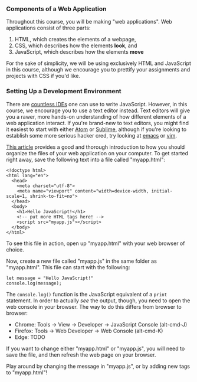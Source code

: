 ### Components of a Web Application

Throughout this course, you will be making "web applications".  Web
applications consist of three parts:

1. HTML, which creates the elements of a webpage,
2. CSS, which describes how the elements **look**, and
3. JavaScript, which describes how the elements **move**

For the sake of simplicity, we will be using exclusively HTML and JavaScript in
this course, although we encourage you to prettify your assignments and
projects with CSS if you'd like.


### Setting Up a Development Environment

There are [countless
IDEs](https://en.wikipedia.org/wiki/Comparison_of_integrated_development_environments#JavaScript)
one can use to write JavaScript.  However, in this course, we encourage you to
use a text editor instead.  Text editors will give you a rawer, more hands-on
understanding of how different elements of a web application interact.  If
you're brand-new to text editors, you might find it easiest to start with
either [Atom](https://atom.io/) or [Sublime](https://www.sublimetext.com/),
although if you're looking to establish some more serious hacker cred, try
looking at [emacs](https://www.gnu.org/software/emacs/) or
[vim](https://www.vim.org/).

[This
article](https://developer.mozilla.org/en-US/docs/Learn/Getting_started_with_the_web/Dealing_with_files)
provides a good and thorough introduction to how you should organize the files
of your web application on your computer.  To get started right away, save the
following text into a file called "myapp.html":

	<!doctype html>
	<html lang="en">
	  <head>
	    <meta charset="utf-8">
	    <meta name="viewport" content="width=device-width, initial-scale=1, shrink-to-fit=no">
	  </head>
	  <body>
	    <h1>Hello JavaScript!</h1>
	    <!-- put more HTML tags here! -->
	    <script src="myapp.js"></script>
	  </body>
	</html>

To see this file in action, open up "myapp.html" with your web browser of choice.

Now, create a new file called "myapp.js" in the same folder as "myapp.html".
This file can start with the following:

	let message = "Hello JavaScript!"
	console.log(message);

The `console.log()` function is the JavaScript equivalent of a `print`
statement.  In order to actually *see* the output, though, you need to open the
web console in your browser.  The way to do this differs from browser to
browser:

- Chrome: Tools -> View -> Developer -> JavaScript Console (alt-cmd-J)
- Firefox: Tools -> Web Developer -> Web Console (alt-cmd-K)
- Edge: TODO

If you want to change either "myapp.html" or "myapp.js", you will need to save
the file, and then refresh the web page on your browser.

Play around by changing the message in "myapp.js", or by adding new tags to
"myapp.html"!
